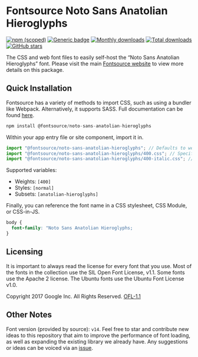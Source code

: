 # Fontsource Noto Sans Anatolian Hieroglyphs

[![npm (scoped)](https://img.shields.io/npm/v/@fontsource/noto-sans-anatolian-hieroglyphs?color=brightgreen)](https://www.npmjs.com/package/@fontsource/noto-sans-anatolian-hieroglyphs) [![Generic badge](https://img.shields.io/badge/fontsource-passing-brightgreen)](https://github.com/fontsource/fontsource) [![Monthly downloads](https://badgen.net/npm/dm/@fontsource/noto-sans-anatolian-hieroglyphs)](https://github.com/fontsource/fontsource) [![Total downloads](https://badgen.net/npm/dt/@fontsource/noto-sans-anatolian-hieroglyphs)](https://github.com/fontsource/fontsource) [![GitHub stars](https://img.shields.io/github/stars/fontsource/fontsource.svg?style=social&label=Star)](https://github.com/fontsource/fontsource/stargazers)

The CSS and web font files to easily self-host the “Noto Sans Anatolian Hieroglyphs” font. Please visit the main [Fontsource website](https://fontsource.org/fonts/noto-sans-anatolian-hieroglyphs) to view more details on this package.

## Quick Installation

Fontsource has a variety of methods to import CSS, such as using a bundler like Webpack. Alternatively, it supports SASS. Full documentation can be found [here](https://beta.fontsource.org/docs/getting-started/introduction).

```javascript
npm install @fontsource/noto-sans-anatolian-hieroglyphs
```

Within your app entry file or site component, import it in.

```javascript
import "@fontsource/noto-sans-anatolian-hieroglyphs"; // Defaults to weight 400
import "@fontsource/noto-sans-anatolian-hieroglyphs/400.css"; // Specify weight
import "@fontsource/noto-sans-anatolian-hieroglyphs/400-italic.css"; // Specify weight and style

```

Supported variables:
- Weights: `[400]`
- Styles: `[normal]`
- Subsets: `[anatolian-hieroglyphs]`

Finally, you can reference the font name in a CSS stylesheet, CSS Module, or CSS-in-JS.

```css
body {
  font-family: "Noto Sans Anatolian Hieroglyphs;
}
```

## Licensing
It is important to always read the license for every font that you use.
Most of the fonts in the collection use the SIL Open Font License, v1.1. Some fonts use the Apache 2 license. The Ubuntu fonts use the Ubuntu Font License v1.0.

Copyright 2017 Google Inc. All Rights Reserved.
[OFL-1.1](http://scripts.sil.org/OFL)

## Other Notes
Font version (provided by source): `v14`.
Feel free to star and contribute new ideas to this repository that aim to improve the performance of font loading, as well as expanding the existing library we already have. Any suggestions or ideas can be voiced via an [issue](https://github.com/fontsource/fontsource/issues).